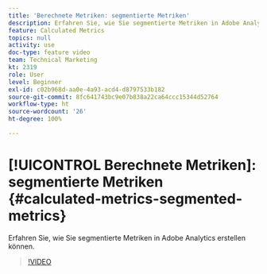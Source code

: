 ```yaml
---
title: 'Berechnete Metriken: segmentierte Metriken'
description: Erfahren Sie, wie Sie segmentierte Metriken in Adobe Analytics erstellen können.
feature: Calculated Metrics
topics: null
activity: use
doc-type: feature video
team: Technical Marketing
kt: 2319
role: User
level: Beginner
exl-id: c02b968d-aa0e-4a93-acd4-d8797533b182
source-git-commit: 8fc641743bc9e07b838a22ca64ccc15344d52764
workflow-type: ht
source-wordcount: '26'
ht-degree: 100%

---
```


# [!UICONTROL Berechnete Metriken]: segmentierte Metriken {#calculated-metrics-segmented-metrics}

Erfahren Sie, wie Sie segmentierte Metriken in Adobe Analytics erstellen können.

>[!VIDEO](https://video.tv.adobe.com/v/25409/?quality=12&learn=on)

